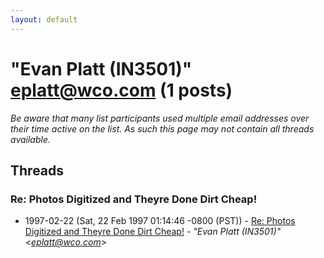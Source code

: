 ```yaml
---
layout: default
---
```


# "Evan Platt (IN3501)" <eplatt@wco.com> (1 posts)

_Be aware that many list participants used multiple email addresses over their time active on the list. As such this page may not contain all threads available._

## Threads

### Re: Photos Digitized and Theyre Done Dirt Cheap!
+ 1997-02-22 (Sat, 22 Feb 1997 01:14:46 -0800 (PST)) - [Re: Photos Digitized and Theyre Done Dirt Cheap!](/archive/1997/02/34c510adc99acbda51cc754bfd4c07813a1dc699d8321d4adef006bddc2f6dd2) - _"Evan Platt (IN3501)" \<eplatt@wco.com\>_

